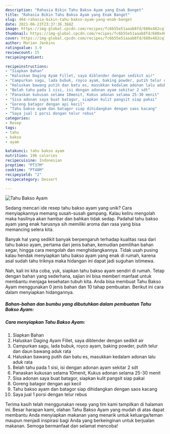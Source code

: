 ```yaml
---
description: "Rahasia Bikin Tahu Bakso Ayam yang Enak Banget"
title: "Rahasia Bikin Tahu Bakso Ayam yang Enak Banget"
slug: 464-rahasia-bikin-tahu-bakso-ayam-yang-enak-banget
date: 2021-06-23T23:37:36.368Z
image: https://img-global.cpcdn.com/recipes/fc6b55e51aaab8fd/680x482cq70/tahu-bakso-ayam-foto-resep-utama.jpg
thumbnail: https://img-global.cpcdn.com/recipes/fc6b55e51aaab8fd/680x482cq70/tahu-bakso-ayam-foto-resep-utama.jpg
cover: https://img-global.cpcdn.com/recipes/fc6b55e51aaab8fd/680x482cq70/tahu-bakso-ayam-foto-resep-utama.jpg
author: Marion Jenkins
ratingvalue: 3.9
reviewcount: 15
recipeingredient:

recipeinstructions:
- "Siapkan Bahan"
- "Haluskan Daging Ayam Fillet, saya diblender dengan sedikit air"
- "Campurkan sagu, lada bubuk, royco ayam, baking powder, putih telur dan daun bawang aduk rata"
- "Haluskan bawang putih dan batu es, masukkan kedalam adonan lalu aduk rata"
- "Belah tahu pada 1 sisi, isi dengan adonan ayam sekitar 2 sdt"
- "Panaskan kukusan selama 10menit, Kukus adonan selama 25-30 menit"
- "Sisa adonan saya buat batagor, siapkan kulit pangsit siap pakai"
- "Goreng batagor dengan api kecil"
- "Tahu bakso ayam dan batagor siap dihidangkan dengan saos kacang"
- "Saya jual 1 porsi dengan telur rebus"
categories:
- Resep
tags:
- tahu
- bakso
- ayam

katakunci: tahu bakso ayam 
nutrition: 196 calories
recipecuisine: Indonesian
preptime: "PT37M"
cooktime: "PT40M"
recipeyield: "2"
recipecategory: Dessert

---
```



![Tahu Bakso Ayam](https://img-global.cpcdn.com/recipes/fc6b55e51aaab8fd/680x482cq70/tahu-bakso-ayam-foto-resep-utama.jpg)

Sedang mencari ide resep tahu bakso ayam yang unik? Cara menyiapkannya memang susah-susah gampang. Kalau keliru mengolah maka hasilnya akan hambar dan bahkan tidak sedap. Padahal tahu bakso ayam yang enak harusnya sih memiliki aroma dan rasa yang bisa memancing selera kita.

Banyak hal yang sedikit banyak berpengaruh terhadap kualitas rasa dari tahu bakso ayam, pertama dari jenis bahan, kemudian pemilihan bahan segar, hingga cara mengolah dan menghidangkannya. Tidak usah pusing kalau hendak menyiapkan tahu bakso ayam yang enak di rumah, karena asal sudah tahu triknya maka hidangan ini dapat jadi suguhan istimewa.




Nah, kali ini kita coba, yuk, siapkan tahu bakso ayam sendiri di rumah. Tetap dengan bahan yang sederhana, sajian ini bisa memberi manfaat untuk membantu menjaga kesehatan tubuh kita. Anda bisa membuat Tahu Bakso Ayam menggunakan 0 jenis bahan dan 10 tahap pembuatan. Berikut ini cara dalam menyiapkan hidangannya.

<!--inarticleads1-->

##### Bahan-bahan dan bumbu yang dibutuhkan dalam pembuatan Tahu Bakso Ayam:





<!--inarticleads2-->

##### Cara menyiapkan Tahu Bakso Ayam:

1. Siapkan Bahan
1. Haluskan Daging Ayam Fillet, saya diblender dengan sedikit air
1. Campurkan sagu, lada bubuk, royco ayam, baking powder, putih telur dan daun bawang aduk rata
1. Haluskan bawang putih dan batu es, masukkan kedalam adonan lalu aduk rata
1. Belah tahu pada 1 sisi, isi dengan adonan ayam sekitar 2 sdt
1. Panaskan kukusan selama 10menit, Kukus adonan selama 25-30 menit
1. Sisa adonan saya buat batagor, siapkan kulit pangsit siap pakai
1. Goreng batagor dengan api kecil
1. Tahu bakso ayam dan batagor siap dihidangkan dengan saos kacang
1. Saya jual 1 porsi dengan telur rebus




Terima kasih telah menggunakan resep yang tim kami tampilkan di halaman ini. Besar harapan kami, olahan Tahu Bakso Ayam yang mudah di atas dapat membantu Anda menyiapkan makanan yang menarik untuk keluarga/teman maupun menjadi inspirasi bagi Anda yang berkeinginan untuk berjualan makanan. Semoga bermanfaat dan selamat mencoba!

